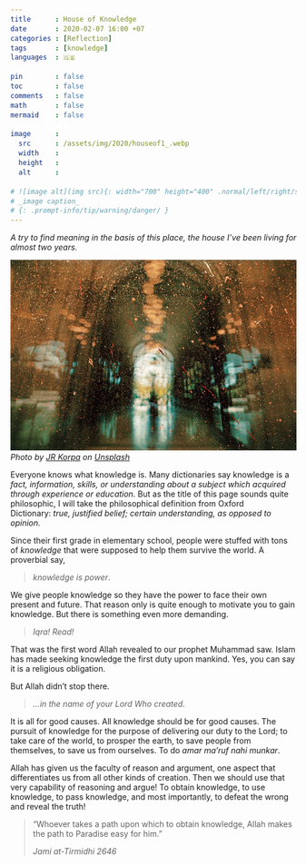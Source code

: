```yaml
---
title      : House of Knowledge 
date       : 2020-02-07 16:00 +07
categories : [Reflection]
tags       : [knowledge]
languages  : 🇬🇧

pin        : false
toc        : false
comments   : false
math       : false
mermaid    : false

image      :
  src      : /assets/img/2020/houseof1_.webp
  width    : 
  height   : 
  alt      : 

# ![image alt](img src){: width="700" height="400" .normal/left/right/shadow}
# _image caption_
# {: .prompt-info/tip/warning/danger/ }
---
```


_A try to find meaning in the basis of this place, the house I’ve been living for almost two years._

![](/assets/img/2020/houseof1.jpeg)
_Photo by [JR Korpa](https://unsplash.com/@korpa?utm_source=unsplash&utm_medium=referral&utm_content=creditCopyText) on [Unsplash](https://unsplash.com/)_


Everyone knows what knowledge is. Many dictionaries say knowledge is a _fact, information, skills, or understanding about a subject which acquired through experience or education._ But as the title of this page sounds quite philosophic, I will take the philosophical definition from Oxford Dictionary: _true, justified belief; certain understanding, as opposed to opinion._

Since their first grade in elementary school, people were stuffed with tons of _knowledge_ that were supposed to help them survive the world. A proverbial say,

> _knowledge is power_.

We give people knowledge so they have the power to face their own present and future. That reason only is quite enough to motivate you to gain knowledge. But there is something even more demanding.

> _Iqra! Read!_

That was the first word Allah revealed to our prophet Muhammad saw. Islam has made seeking knowledge the first duty upon mankind. Yes, you can say it is a religious obligation.

But Allah didn’t stop there.

> _…in the name of your Lord Who created._

It is all for good causes. All knowledge should be for good causes. The pursuit of knowledge for the purpose of delivering our duty to the Lord; to take care of the world, to prosper the earth, to save people from themselves, to save us from ourselves. To do _amar ma’ruf nahi munkar_.

Allah has given us the faculty of reason and argument, one aspect that differentiates us from all other kinds of creation. Then we should use that very capability of reasoning and argue! To obtain knowledge, to use knowledge, to pass knowledge, and most importantly, to defeat the wrong and reveal the truth!

> “Whoever takes a path upon which to obtain knowledge, Allah makes the path to Paradise easy for him.”
> 
> _Jami at-Tirmidhi 2646_